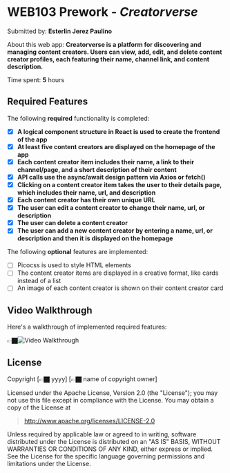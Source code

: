 # WEB103 Prework - *Creatorverse*

Submitted by: **Esterlin Jerez Paulino**

About this web app: **Creatorverse is a platform for discovering and managing content creators. Users can view, add, edit, and delete content creator profiles, each featuring their name, channel link, and content description.**

Time spent: **5** hours

## Required Features

The following **required** functionality is completed:

<!-- 👉🏿👉🏿👉🏿 Make sure to check off completed functionality below -->
- [x] **A logical component structure in React is used to create the frontend of the app**
- [x] **At least five content creators are displayed on the homepage of the app**
- [x] **Each content creator item includes their name, a link to their channel/page, and a short description of their content**
- [x] **API calls use the async/await design pattern via Axios or fetch()**
- [x] **Clicking on a content creator item takes the user to their details page, which includes their name, url, and description**
- [x] **Each content creator has their own unique URL**
- [x] **The user can edit a content creator to change their name, url, or description**
- [x] **The user can delete a content creator**
- [x] **The user can add a new content creator by entering a name, url, or description and then it is displayed on the homepage**

The following **optional** features are implemented:

- [ ] Picocss is used to style HTML elements
- [ ] The content creator items are displayed in a creative format, like cards instead of a list
- [ ] An image of each content creator is shown on their content creator card

## Video Walkthrough

Here's a walkthrough of implemented required features:

👉🏿<img src='https://private-user-images.githubusercontent.com/165116499/478262445-83c5117a-ba0c-4903-b23d-6e1f62c12e91.gif?jwt=eyJ0eXAiOiJKV1QiLCJhbGciOiJIUzI1NiJ9.eyJpc3MiOiJnaXRodWIuY29tIiwiYXVkIjoicmF3LmdpdGh1YnVzZXJjb250ZW50LmNvbSIsImtleSI6ImtleTUiLCJleHAiOjE3NTUyMTgxNzQsIm5iZiI6MTc1NTIxNzg3NCwicGF0aCI6Ii8xNjUxMTY0OTkvNDc4MjYyNDQ1LTgzYzUxMTdhLWJhMGMtNDkwMy1iMjNkLTZlMWY2MmMxMmU5MS5naWY_WC1BbXotQWxnb3JpdGhtPUFXUzQtSE1BQy1TSEEyNTYmWC1BbXotQ3JlZGVudGlhbD1BS0lBVkNPRFlMU0E1M1BRSzRaQSUyRjIwMjUwODE1JTJGdXMtZWFzdC0xJTJGczMlMkZhd3M0X3JlcXVlc3QmWC1BbXotRGF0ZT0yMDI1MDgxNVQwMDMxMTRaJlgtQW16LUV4cGlyZXM9MzAwJlgtQW16LVNpZ25hdHVyZT1mZTU5YjA5NDMwNzNmMGRjZDMxYTMxMmUyODk2OThkZmY4NzI5M2I2ZDFjN2MwZmExMjJkMTZlMGYyMTBlNzI2JlgtQW16LVNpZ25lZEhlYWRlcnM9aG9zdCJ9.AnPgznv_20IXAAc_pruk82nSQlr5aAJBJ9TTKDpYWEk' title='Video Walkthrough' width='' alt='Video Walkthrough' />


## License

Copyright [👉🏿 yyyy] [👉🏿 name of copyright owner]

Licensed under the Apache License, Version 2.0 (the "License"); you may not use this file except in compliance with the License. You may obtain a copy of the License at

> http://www.apache.org/licenses/LICENSE-2.0

Unless required by applicable law or agreed to in writing, software distributed under the License is distributed on an "AS IS" BASIS, WITHOUT WARRANTIES OR CONDITIONS OF ANY KIND, either express or implied. See the License for the specific language governing permissions and limitations under the License.
